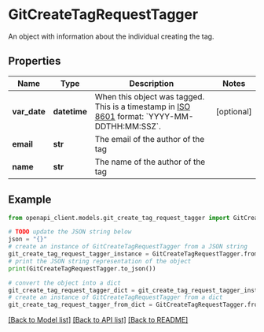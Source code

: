 # GitCreateTagRequestTagger

An object with information about the individual creating the tag.

## Properties

Name | Type | Description | Notes
------------ | ------------- | ------------- | -------------
**var_date** | **datetime** | When this object was tagged. This is a timestamp in [ISO 8601](https://en.wikipedia.org/wiki/ISO_8601) format: &#x60;YYYY-MM-DDTHH:MM:SSZ&#x60;. | [optional] 
**email** | **str** | The email of the author of the tag | 
**name** | **str** | The name of the author of the tag | 

## Example

```python
from openapi_client.models.git_create_tag_request_tagger import GitCreateTagRequestTagger

# TODO update the JSON string below
json = "{}"
# create an instance of GitCreateTagRequestTagger from a JSON string
git_create_tag_request_tagger_instance = GitCreateTagRequestTagger.from_json(json)
# print the JSON string representation of the object
print(GitCreateTagRequestTagger.to_json())

# convert the object into a dict
git_create_tag_request_tagger_dict = git_create_tag_request_tagger_instance.to_dict()
# create an instance of GitCreateTagRequestTagger from a dict
git_create_tag_request_tagger_from_dict = GitCreateTagRequestTagger.from_dict(git_create_tag_request_tagger_dict)
```
[[Back to Model list]](../README.md#documentation-for-models) [[Back to API list]](../README.md#documentation-for-api-endpoints) [[Back to README]](../README.md)


